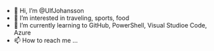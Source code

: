 - 👋 Hi, I’m @UlfJohansson
- 👀 I’m interested in traveling, sports, food
- 🌱 I’m currently learning to GitHub, PowerShell, Visual Studioe Code, Azure
- 📫 How to reach me ...

<!---
UlfJohansson/UlfJohansson is a ✨ special ✨ repository because its `README.md` (this file) appears on your GitHub profile.
You can click the Preview link to take a look at your changes.
--->
